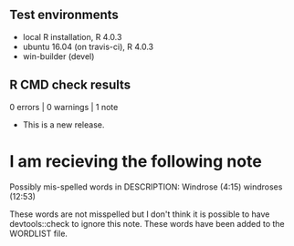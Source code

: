 ## Test environments
* local R installation, R 4.0.3
* ubuntu 16.04 (on travis-ci), R 4.0.3
* win-builder (devel)

## R CMD check results

0 errors | 0 warnings | 1 note

* This is a new release.

# I am recieving the following note
Possibly mis-spelled words in DESCRIPTION:
    Windrose (4:15)
    windroses (12:53)
    
These words are not misspelled but I don't think it is possible to have
devtools::check to ignore this note. These words have been added to the
WORDLIST file.
